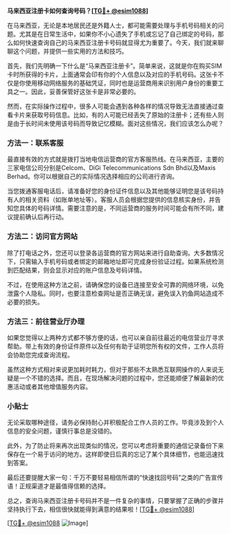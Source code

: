 **马来西亚注册卡如何查询号码？[[TG💪+ @esim1088](https://t.me/s/esim1088)]**

在马来西亚，无论是本地居民还是外籍人士，都可能需要处理与手机号码相关的问题。尤其是在日常生活中，如果你不小心遗失了手机或忘记了自己绑定的号码，那么如何快速查询自己的马来西亚注册卡号码就显得尤为重要了。今天，我们就来聊聊这个问题，并提供一些实用的方法和技巧。

首先，我们先明确一下什么是“马来西亚注册卡”。简单来说，这就是你在购买SIM卡时所获得的卡片，上面通常会印有你的个人信息以及对应的手机号码。这张卡不仅是你使用移动网络服务的基础凭证，同时也是运营商用来识别用户身份的重要工具之一。因此，妥善保管好这张卡是非常必要的。

然而，在实际操作过程中，很多人可能会遇到各种各样的情况导致无法直接通过查看卡片来获取号码信息。比如，有的人可能已经丢失了原始的注册卡；还有些人则是由于长时间未使用该号码而导致记忆模糊。面对这些情况，我们应该怎么办呢？

### 方法一：联系客服

最直接有效的方式就是拨打当地电信运营商的官方客服热线。在马来西亚，主要的三家电信公司分别是Celcom、DiGi Telecommunications Sdn Bhd以及Maxis Berhad。你可以根据自己的实际情况选择相应的公司进行咨询。

当您拨通客服电话后，请准备好您的身份证件信息以及其他能够证明您是该号码持有人的相关资料（如账单地址等）。客服人员会根据您提供的信息核实身份，并告知您具体的号码详情。需要注意的是，不同运营商的服务时间可能会有所不同，建议提前确认后再行动。

### 方法二：访问官方网站

除了打电话之外，您还可以登录各运营商的官方网站来进行自助查询。大多数情况下，只需输入手机号码或者绑定的邮箱地址即可完成身份验证过程。如果系统检测到匹配结果，则会显示对应的账户信息及号码详情。

不过，在使用这种方法之前，请确保您的设备已连接至安全可靠的网络环境，以免泄露个人隐私。同时，也要注意检查网址是否正确无误，避免误入钓鱼网站造成不必要的损失。

### 方法三：前往营业厅办理

如果您觉得以上两种方式都不够方便的话，也可以亲自前往最近的电信营业厅寻求帮助。带上有效的身份证件原件以及任何有助于证明您所有权的文件，工作人员将会协助您完成查询流程。

虽然这种方式相对来说更加耗时耗力，但对于那些不太熟悉互联网操作的人来说无疑是一个不错的选择。而且，在现场解决问题的过程中，您还能顺便了解最新的优惠活动或者其他增值服务内容。

### 小贴士

无论采取哪种途径，请务必保持耐心并积极配合工作人员的工作。毕竟涉及到个人信息的安全问题，谨慎行事总是没错的。

此外，为了防止将来再次出现类似的情况，您可以考虑将重要的通信记录备份下来保存在一个易于访问的地方。这样即使日后真的忘记了某个具体细节，也能迅速找到答案。

最后还要提醒大家一句：千万不要轻易相信所谓的“快速找回号码”之类的广告宣传语！正规渠道才是最值得信赖的选择。

总之，查询马来西亚注册卡号码并不是一件复杂的事情，只要掌握了正确的步骤并坚持执行下去，相信很快就能得到满意的结果啦！[[TG💪+ @esim1088](https://t.me/s/esim1088)]

[[TG💪+ @esim1088](https://t.me/s/esim1088) ![Image](https://i.postimg.cc/4NQfJmqS/Snipaste-2025-05-13-00-14-12.png)]